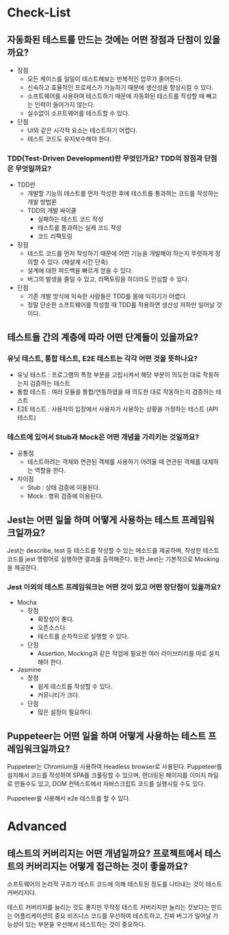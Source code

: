 # Check-List

## 자동화된 테스트를 만드는 것에는 어떤 장점과 단점이 있을까요?

- 장점
  - 모든 케이스를 일일이 테스트해보는 반복적인 업무가 줄어든다.
  - 신속하고 효율적인 프로세스가 가능하기 때문에 생산성을 향상시킬 수 있다.
  - 소프트웨어를 사용하여 테스트하기 때문에 자동화된 테스트를 작성할 때 빼고는 인력이 들어가지 않는다.
  - 실수없이 소프트웨어를 테스트할 수 있다.
- 단점
  - UI와 같은 시각적 요소는 테스트하기 어렵다.
  - 테스트 코드도 유지보수해야 한다.

### TDD(Test-Driven Development)란 무엇인가요? TDD의 장점과 단점은 무엇일까요?

- TDD란
  - 개발할 기능의 테스트를 먼저 작성한 후에 테스트를 통과하는 코드를 작성하는 개발 방법론
  - TDD의 개발 싸이클
    - 실패하는 테스트 코드 작성
    - 테스트를 통과하는 실제 코드 작성
    - 코드 리팩토링
- 장점
  - 테스트 코드를 먼저 작성하기 때문에 어떤 기능을 개발해야 하는지 뚜렷하게 정의할 수 있다. (재설계 시간 단축)
  - 설계에 대한 피드백을 빠르게 얻을 수 있다.
  - 버그의 발생을 줄일 수 있고, 리팩토링을 하더라도 안심할 수 있다.
- 단점
  - 기존 개발 방식에 익숙한 사람들은 TDD를 몸에 익히기가 어렵다.
  - 정말 단순한 소프트웨어를 작성할 때 TDD를 적용하면 생산성 저하만 일어날 것이다.

## 테스트들 간의 계층에 따라 어떤 단계들이 있을까요?

### 유닛 테스트, 통합 테스트, E2E 테스트는 각각 어떤 것을 뜻하나요?

- 유닛 테스트 : 프로그램의 특정 부분을 고립시켜서 해당 부분이 의도한 대로 작동하는지 검증하는 테스트
- 통합 테스트 : 여러 모듈을 통합/연동하였을 때 의도한 대로 작동하는지 검증하는 테스트
- E2E 테스트 : 사용자의 입장에서 사용자가 사용하는 상황을 가정하는 테스트 (API 테스트)

### 테스트에 있어서 Stub과 Mock은 어떤 개념을 가리키는 것일까요?

- 공통점
  - 테스트하려는 객체와 연관된 객체를 사용하기 어려울 때 연관된 객체를 대체하는 역할을 한다.
- 차이점
  - Stub : 상태 검증에 이용된다.
  - Mock : 행위 검증에 이용된다.

## Jest는 어떤 일을 하며 어떻게 사용하는 테스트 프레임워크일까요?

Jest는 describe, test 등 테스트를 작성할 수 있는 메소드를 제공하며, 작성한 테스트 코드를 jest 명령어로 실행하면 결과를 출력해준다. 또한 Jest는 기본적으로 Mocking을 제공한다.

### Jest 이외의 테스트 프레임워크는 어떤 것이 있고 어떤 장단점이 있을까요?

- Mocha
  - 장점
    - 확장성이 좋다.
    - 오픈소스다.
    - 테스트를 순차적으로 실행할 수 있다.
  - 단점
    - Assertion, Mocking과 같은 작업에 필요한 여러 라이브러리를 따로 설치해야 한다.
- Jasmine
  - 장점
    - 쉽게 테스트를 작성할 수 있다.
    - 커뮤니티가 크다.
  - 단점
    - 많은 설정이 필요하다.

## Puppeteer는 어떤 일을 하며 어떻게 사용하는 테스트 프레임워크일까요?

Puppeteer는 Chromium을 사용하여 Headless browser로 사용된다. Puppeteer를 설치해서 코드를 작성하여 SPA를 크롤링할 수 있으며, 렌더링된 페이지를 이미지 파일로 만들수도 있고, DOM 컨텍스트에서 자바스크립트 코드를 실행시킬 수도 있다.

Puppeteer를 사용해서 e2e 테스트를 할 수 있다.

# Advanced

## 테스트의 커버리지는 어떤 개념일까요? 프로젝트에서 테스트의 커버리지는 어떻게 접근하는 것이 좋을까요?

소프트웨어의 논리적 구조가 테스트 코드에 의해 테스트된 정도를 나타내는 것이 테스트 커버리지다.

테스트 커버리지를 늘리는 것도 좋지만 무작정 테스트 커버리지만 늘리는 것보다는 만드는 어플리케이션의 중요 비즈니스 코드를 우선하여 테스트하고, 진짜 버그가 일어날 가능성이 있는 부분을 우선해서 테스트하는 것이 중요하다.